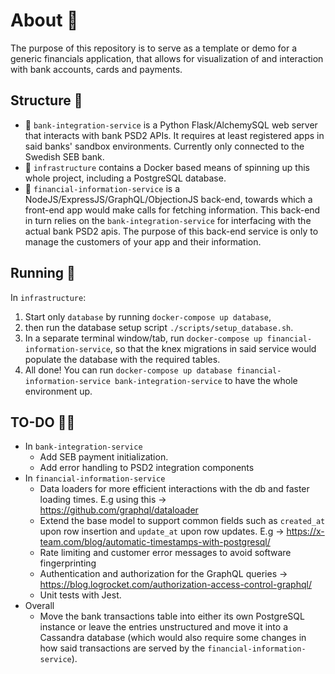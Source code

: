 # About 💬

The purpose of this repository is to serve as a template or demo for a generic financials application, that allows for visualization of and interaction with bank accounts, cards and payments.

## Structure 🏢

- 🏦 `bank-integration-service` is a Python Flask/AlchemySQL web server that interacts with bank PSD2 APIs. It requires at least registered apps in said banks' sandbox environments. Currently only connected to the Swedish SEB bank.
- 🚢 `infrastructure` contains a Docker based means of spinning up this whole project, including a PostgreSQL database.
- 📃 `financial-information-service` is a NodeJS/ExpressJS/GraphQL/ObjectionJS back-end, towards which a front-end app would make calls for fetching information. This back-end in turn relies on the `bank-integration-service` for interfacing with the actual bank PSD2 apis. The purpose of this back-end service is only to manage the customers of your app and their information.

## Running 🔌

In `infrastructure`:

1. Start only `database` by running `docker-compose up database`,
2. then run the database setup script `./scripts/setup_database.sh`.
3. In a separate terminal window/tab, run `docker-compose up financial-information-service`, so that the knex migrations in said service would populate the database with the required tables.
4. All done! You can run `docker-compose up database financial-information-service bank-integration-service` to have the whole environment up.

## TO-DO 👷‍♂️

- In `bank-integration-service`
  - Add SEB payment initialization.
  - Add error handling to PSD2 integration components
- In `financial-information-service`
  - Data loaders for more efficient interactions with the db and faster loading times. E.g using this -> https://github.com/graphql/dataloader
  - Extend the base model to support common fields such as `created_at` upon row insertion and `update_at` upon row updates. E.g -> https://x-team.com/blog/automatic-timestamps-with-postgresql/
  - Rate limiting and customer error messages to avoid software fingerprinting
  - Authentication and authorization for the GraphQL queries -> https://blog.logrocket.com/authorization-access-control-graphql/
  - Unit tests with Jest.
- Overall
  - Move the bank transactions table into either its own PostgreSQL instance or leave the entries unstructured and move it into a Cassandra database (which would also require some changes in how said transactions are served by the `financial-information-service`).

